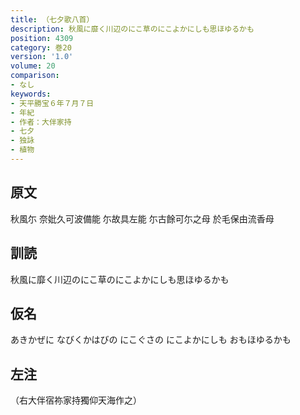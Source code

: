 ```yaml
---
title: （七夕歌八首）
description: 秋風に靡く川辺のにこ草のにこよかにしも思ほゆるかも
position: 4309
category: 巻20
version: '1.0'
volume: 20
comparison:
- なし
keywords:
- 天平勝宝６年７月７日
- 年紀
- 作者：大伴家持
- 七夕
- 独詠
- 植物
---
```


## 原文

秋風尓 奈妣久可波備能 尓故具左能 尓古餘可尓之母 於毛保由流香母

## 訓読

秋風に靡く川辺のにこ草のにこよかにしも思ほゆるかも

## 仮名

あきかぜに なびくかはびの にこぐさの にこよかにしも おもほゆるかも

## 左注

（右大伴宿祢家持獨仰天海作之）
